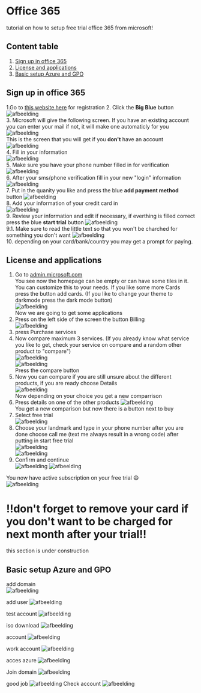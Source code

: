 # Office 365 
tutorial on how to setup free trial office 365 from microsoft!

## Content table
1. [Sign up in office 365](#Sign-up-in-office-365)
2. [License and applications](#License-and-applications)
3. [Basic setup Azure and GPO](#basic-setup-azure-and-gpo)

## Sign up in office 365  
1.Go to [this website here](https://www.microsoft.com/en-us/microsoft-365/microsoft-365-business-standard-one-month-trial) for registration
2. Click the **Big Blue** button
![afbeelding](https://user-images.githubusercontent.com/30397019/168060480-38b8cb16-4857-465d-bc1b-1c236f9d3f06.png)  
3. Microsoft will give the following screen. If you have an existing account you can enter your mail if not, it will make one automaticly for you  
![afbeelding](https://user-images.githubusercontent.com/30397019/168062026-408e1592-8383-4b60-ba50-2f2c938807c7.png)  
This is the screen that you will get if you **don't** have an account  
![afbeelding](https://user-images.githubusercontent.com/30397019/168063322-6d737fa3-e1a2-49f5-8817-67f333f657c6.png)  
4. Fill in your information  
![afbeelding](https://user-images.githubusercontent.com/30397019/168065179-8ee413fa-22a2-4053-a30d-5e6514ec23a2.png)  
5. Make sure you have  your phone number filled in for verification
![afbeelding](https://user-images.githubusercontent.com/30397019/168065559-82b056ac-4596-4215-a151-809088d07872.png)  
6. After your sms/phone verification fill in your new "login" information
![afbeelding](https://user-images.githubusercontent.com/30397019/168066385-11382a97-2226-47fa-a6ec-82d7095c6c8d.png)  
7. Put in the quanity you like and press the blue **add payment method** button
![afbeelding](https://user-images.githubusercontent.com/30397019/168066679-60490c43-d1cc-4975-b596-4670bcd94c85.png)  
8. Add your information of your credit card in  
![afbeelding](https://user-images.githubusercontent.com/30397019/168067024-23f4c952-7993-4ddd-91c3-13a94c9166eb.png)  
9. Review your information and edit if necessary, if everthing is filled correct press the blue **start trial** button
![afbeelding](https://user-images.githubusercontent.com/30397019/168068077-1b90c1a6-b3b2-4257-b84e-8ffa8d1f5fed.png)  
9.1. Make sure to read the little text so that you won't be charched for something you don't want
![afbeelding](https://user-images.githubusercontent.com/30397019/168069687-a137bc1b-0f5f-4240-8990-6a3657d070ae.png)  
10. depending on your card/bank/country you may get a prompt for paying.

## License and applications
1. Go to [admin.microsoft.com](https://admin.microsoft.com/)  
You see now the homepage can be empty or can have some tiles in it. You can customize this to your needs. If you like some more Cards press the button add cards. (If you like to change your theme to darkmode press the dark mode button)  
![afbeelding](https://user-images.githubusercontent.com/30397019/168074007-46c938d6-96a8-4056-856e-91a8e3d25915.png)  
Now we are going to get some applications
2. Press on the left side of the screen the button Billing  
![afbeelding](https://user-images.githubusercontent.com/30397019/168074994-396173d1-6ffe-4833-a685-02615aeeed76.png)  
3. press Purchase services
4. Now compare maximum 3 services. (If you already know what service you like to get, check your service on compare and a random other product to "compare")  
![afbeelding](https://user-images.githubusercontent.com/30397019/168075327-46f0bc09-145a-4116-8d5b-9d9b17be36ea.png)  
![afbeelding](https://user-images.githubusercontent.com/30397019/168075674-3851830a-8570-4545-87fe-6a0bbdf91eae.png)  
Press the compare button  
5. Now you can compare if you are still unsure about the different products, if you are ready choose Details  
![afbeelding](https://user-images.githubusercontent.com/30397019/168075897-79bd1677-2cbe-4986-b517-c45ee4dd8dbb.png)  
Now depending on your choice  you get a new comparrison
6. Press details on one of the other products
![afbeelding](https://user-images.githubusercontent.com/30397019/168076522-0dc28ba5-9d25-4b27-888a-e274dd5a8bf1.png)  
You get a new comparison but now there is a button next to buy  
7. Select free trial  
![afbeelding](https://user-images.githubusercontent.com/30397019/168076883-c5e76023-af35-41c7-afb1-3353f5c213ea.png)  
8. Choose your landmark and type in your phone number after you are done choose call me (text me always result in a wrong code) after putting in start free trial  
![afbeelding](https://user-images.githubusercontent.com/30397019/168077324-d9f4bc60-d4c5-45a0-b58b-c2428c4bac3d.png)  
![afbeelding](https://user-images.githubusercontent.com/30397019/168077616-7a27c954-a6f6-4dc1-9574-8903ca20f2f3.png)  
9. Confirm and continue  
![afbeelding](https://user-images.githubusercontent.com/30397019/168077692-64916695-a1e6-4936-a06d-ab2e89890760.png)
![afbeelding](https://user-images.githubusercontent.com/30397019/168078867-b520715e-7ece-4c47-a1f0-6d24622b0cec.png)  

You now have active subscription on your free trial :smile:  
![afbeelding](https://user-images.githubusercontent.com/30397019/168080432-d5a83d8f-c938-4b4c-a193-9584690889ab.png)  

# !!don't forget to remove your card if you don't want to be charged for next month after your trial!!  
this section is under construction
## Basic setup Azure and GPO

add domain  
![afbeelding](https://user-images.githubusercontent.com/30397019/168541087-343a8cd8-5ea7-46e4-bd95-989e78b3f873.png)

add user
![afbeelding](https://user-images.githubusercontent.com/30397019/168543480-14a2df8a-6afc-4d61-9656-438d22fb0e80.png)

test account
![afbeelding](https://user-images.githubusercontent.com/30397019/168547114-32a79d83-d259-4601-a446-e18562b3b20b.png)

iso download
![afbeelding](https://user-images.githubusercontent.com/30397019/168550769-a405ded9-110a-408b-9901-b42047f45a6f.png)

account
![afbeelding](https://user-images.githubusercontent.com/30397019/168555239-9688011c-5e6d-4414-9ae3-02405f78ac81.png)

work account
![afbeelding](https://user-images.githubusercontent.com/30397019/168555419-aad36957-b882-46a0-b0a8-f54b20e271d9.png)

acces azure
![afbeelding](https://user-images.githubusercontent.com/30397019/168555845-fb270749-6095-437a-9b15-8d463e6bc72a.png)

Join domain
![afbeelding](https://user-images.githubusercontent.com/30397019/168556565-f6e7d808-6250-4ca0-ba14-37760a6d52b6.png)

good job
![afbeelding](https://user-images.githubusercontent.com/30397019/168556850-01b5c8e4-7c0b-4f84-9f08-f79e37959f0d.png)
Check account
![afbeelding](https://user-images.githubusercontent.com/30397019/168562445-1ea4ed8a-f9f3-4e25-b767-b606b122cea9.png)




